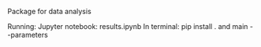 Package for data analysis

Running:
Jupyter notebook: results.ipynb
In terminal: pip install . and main --parameters
